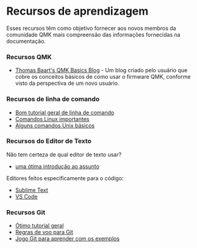 # Recursos de aprendizagem

Esses recursos têm como objetivo fornecer aos novos membros da comunidade QMK mais compreensão das informações fornecidas na documentação.

### Recursos QMK

* [Thomas Baart's QMK Basics Blog](https://thomasbaart.nl/category/mechanical-keyboards/firmware/qmk/qmk-basics/) - Um blog criado pelo usuário que cobre os conceitos básicos de como usar o firmware QMK, conforme visto da perspectiva de um novo usuário.

### Recursos de linha de comando

* [Bom tutorial geral de linha de comando](https://www.codecademy.com/learn/learn-the-command-line)
* [Comandos Linux importantes](https://www.guru99.com/must-know-linux-commands.html)<br>
* [Alguns comandos Unix básicos](https://www.tjhsst.edu/~dhyatt/superap/unixcmd.html)

### Recursos do Editor de Texto

Não tem certeza de qual editor de texto usar?
* [uma ótima introdução ao assunto](https://learntocodewith.me/programming/basics/text-editors/)

Editores feitos especificamente para o código:
* [Sublime Text](https://www.sublimetext.com/)
* [VS Code](https://code.visualstudio.com/)

### Recursos Git

* [Ótimo tutorial geral](https://www.codecademy.com/learn/learn-git)
* [Regras de voo para Git](https://github.com/k88hudson/git-flight-rules)
* [Jogo Git para aprender com os exemplos](https://learngitbranching.js.org/)